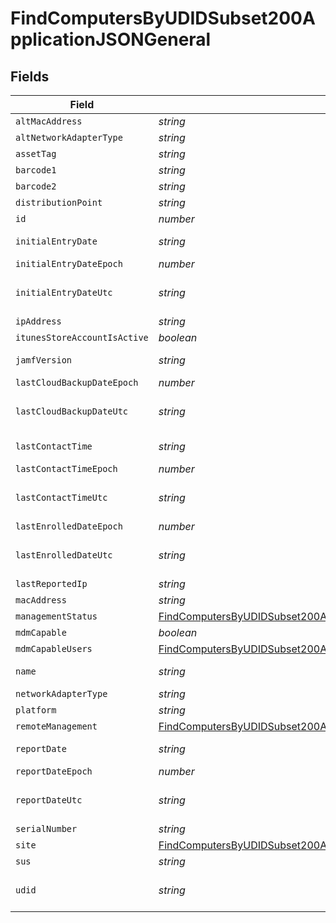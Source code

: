 # FindComputersByUDIDSubset200ApplicationJSONGeneral


## Fields

| Field                                                                                                                                                               | Type                                                                                                                                                                | Required                                                                                                                                                            | Description                                                                                                                                                         | Example                                                                                                                                                             |
| ------------------------------------------------------------------------------------------------------------------------------------------------------------------- | ------------------------------------------------------------------------------------------------------------------------------------------------------------------- | ------------------------------------------------------------------------------------------------------------------------------------------------------------------- | ------------------------------------------------------------------------------------------------------------------------------------------------------------------- | ------------------------------------------------------------------------------------------------------------------------------------------------------------------- |
| `altMacAddress`                                                                                                                                                     | *string*                                                                                                                                                            | :heavy_minus_sign:                                                                                                                                                  | N/A                                                                                                                                                                 | E0:AC:CB:97:36:G4                                                                                                                                                   |
| `altNetworkAdapterType`                                                                                                                                             | *string*                                                                                                                                                            | :heavy_minus_sign:                                                                                                                                                  | N/A                                                                                                                                                                 | IEEE80211                                                                                                                                                           |
| `assetTag`                                                                                                                                                          | *string*                                                                                                                                                            | :heavy_minus_sign:                                                                                                                                                  | N/A                                                                                                                                                                 |                                                                                                                                                                     |
| `barcode1`                                                                                                                                                          | *string*                                                                                                                                                            | :heavy_minus_sign:                                                                                                                                                  | N/A                                                                                                                                                                 |                                                                                                                                                                     |
| `barcode2`                                                                                                                                                          | *string*                                                                                                                                                            | :heavy_minus_sign:                                                                                                                                                  | N/A                                                                                                                                                                 |                                                                                                                                                                     |
| `distributionPoint`                                                                                                                                                 | *string*                                                                                                                                                            | :heavy_minus_sign:                                                                                                                                                  | N/A                                                                                                                                                                 |                                                                                                                                                                     |
| `id`                                                                                                                                                                | *number*                                                                                                                                                            | :heavy_minus_sign:                                                                                                                                                  | N/A                                                                                                                                                                 | 1                                                                                                                                                                   |
| `initialEntryDate`                                                                                                                                                  | *string*                                                                                                                                                            | :heavy_minus_sign:                                                                                                                                                  | N/A                                                                                                                                                                 | 2017-07-07 18:37:04                                                                                                                                                 |
| `initialEntryDateEpoch`                                                                                                                                             | *number*                                                                                                                                                            | :heavy_minus_sign:                                                                                                                                                  | N/A                                                                                                                                                                 | 1499470624555                                                                                                                                                       |
| `initialEntryDateUtc`                                                                                                                                               | *string*                                                                                                                                                            | :heavy_minus_sign:                                                                                                                                                  | N/A                                                                                                                                                                 | 2017-07-07T18:37:04.555-0500                                                                                                                                        |
| `ipAddress`                                                                                                                                                         | *string*                                                                                                                                                            | :heavy_minus_sign:                                                                                                                                                  | N/A                                                                                                                                                                 | 10.1.1.1                                                                                                                                                            |
| `itunesStoreAccountIsActive`                                                                                                                                        | *boolean*                                                                                                                                                           | :heavy_minus_sign:                                                                                                                                                  | N/A                                                                                                                                                                 |                                                                                                                                                                     |
| `jamfVersion`                                                                                                                                                       | *string*                                                                                                                                                            | :heavy_minus_sign:                                                                                                                                                  | N/A                                                                                                                                                                 | 9.99.0-t1494340586                                                                                                                                                  |
| `lastCloudBackupDateEpoch`                                                                                                                                          | *number*                                                                                                                                                            | :heavy_minus_sign:                                                                                                                                                  | N/A                                                                                                                                                                 | 1499470624555                                                                                                                                                       |
| `lastCloudBackupDateUtc`                                                                                                                                            | *string*                                                                                                                                                            | :heavy_minus_sign:                                                                                                                                                  | N/A                                                                                                                                                                 | 2017-07-07T18:37:04.555-0500                                                                                                                                        |
| `lastContactTime`                                                                                                                                                   | *string*                                                                                                                                                            | :heavy_minus_sign:                                                                                                                                                  | N/A                                                                                                                                                                 | 2017-07-07 18:37:04                                                                                                                                                 |
| `lastContactTimeEpoch`                                                                                                                                              | *number*                                                                                                                                                            | :heavy_minus_sign:                                                                                                                                                  | N/A                                                                                                                                                                 | 1499470624555                                                                                                                                                       |
| `lastContactTimeUtc`                                                                                                                                                | *string*                                                                                                                                                            | :heavy_minus_sign:                                                                                                                                                  | N/A                                                                                                                                                                 | 2017-07-07T18:37:04.555-0500                                                                                                                                        |
| `lastEnrolledDateEpoch`                                                                                                                                             | *number*                                                                                                                                                            | :heavy_minus_sign:                                                                                                                                                  | N/A                                                                                                                                                                 | 1499470624555                                                                                                                                                       |
| `lastEnrolledDateUtc`                                                                                                                                               | *string*                                                                                                                                                            | :heavy_minus_sign:                                                                                                                                                  | N/A                                                                                                                                                                 | 2017-07-07T18:37:04.555-0500                                                                                                                                        |
| `lastReportedIp`                                                                                                                                                    | *string*                                                                                                                                                            | :heavy_minus_sign:                                                                                                                                                  | N/A                                                                                                                                                                 | 192.0.0.1                                                                                                                                                           |
| `macAddress`                                                                                                                                                        | *string*                                                                                                                                                            | :heavy_minus_sign:                                                                                                                                                  | N/A                                                                                                                                                                 | E0:AC:CB:97:36:G4                                                                                                                                                   |
| `managementStatus`                                                                                                                                                  | [FindComputersByUDIDSubset200ApplicationJSONGeneralManagementStatus](../../models/operations/findcomputersbyudidsubset200applicationjsongeneralmanagementstatus.md) | :heavy_minus_sign:                                                                                                                                                  | N/A                                                                                                                                                                 |                                                                                                                                                                     |
| `mdmCapable`                                                                                                                                                        | *boolean*                                                                                                                                                           | :heavy_minus_sign:                                                                                                                                                  | N/A                                                                                                                                                                 |                                                                                                                                                                     |
| `mdmCapableUsers`                                                                                                                                                   | [FindComputersByUDIDSubset200ApplicationJSONGeneralMdmCapableUsers](../../models/operations/findcomputersbyudidsubset200applicationjsongeneralmdmcapableusers.md)   | :heavy_minus_sign:                                                                                                                                                  | N/A                                                                                                                                                                 |                                                                                                                                                                     |
| `name`                                                                                                                                                              | *string*                                                                                                                                                            | :heavy_minus_sign:                                                                                                                                                  | Name of computer                                                                                                                                                    | Admins iMac                                                                                                                                                         |
| `networkAdapterType`                                                                                                                                                | *string*                                                                                                                                                            | :heavy_minus_sign:                                                                                                                                                  | N/A                                                                                                                                                                 | Ethernet                                                                                                                                                            |
| `platform`                                                                                                                                                          | *string*                                                                                                                                                            | :heavy_minus_sign:                                                                                                                                                  | N/A                                                                                                                                                                 | Mac                                                                                                                                                                 |
| `remoteManagement`                                                                                                                                                  | [FindComputersByUDIDSubset200ApplicationJSONGeneralRemoteManagement](../../models/operations/findcomputersbyudidsubset200applicationjsongeneralremotemanagement.md) | :heavy_minus_sign:                                                                                                                                                  | N/A                                                                                                                                                                 |                                                                                                                                                                     |
| `reportDate`                                                                                                                                                        | *string*                                                                                                                                                            | :heavy_minus_sign:                                                                                                                                                  | N/A                                                                                                                                                                 | 2017-07-07 18:37:04                                                                                                                                                 |
| `reportDateEpoch`                                                                                                                                                   | *number*                                                                                                                                                            | :heavy_minus_sign:                                                                                                                                                  | N/A                                                                                                                                                                 | 1499470624555                                                                                                                                                       |
| `reportDateUtc`                                                                                                                                                     | *string*                                                                                                                                                            | :heavy_minus_sign:                                                                                                                                                  | N/A                                                                                                                                                                 | 2017-07-07T18:37:04.555-0500                                                                                                                                        |
| `serialNumber`                                                                                                                                                      | *string*                                                                                                                                                            | :heavy_minus_sign:                                                                                                                                                  | N/A                                                                                                                                                                 | C02Q7KHTGFWF                                                                                                                                                        |
| `site`                                                                                                                                                              | [FindComputersByUDIDSubset200ApplicationJSONGeneralSite](../../models/operations/findcomputersbyudidsubset200applicationjsongeneralsite.md)                         | :heavy_minus_sign:                                                                                                                                                  | N/A                                                                                                                                                                 |                                                                                                                                                                     |
| `sus`                                                                                                                                                               | *string*                                                                                                                                                            | :heavy_minus_sign:                                                                                                                                                  | N/A                                                                                                                                                                 |                                                                                                                                                                     |
| `udid`                                                                                                                                                              | *string*                                                                                                                                                            | :heavy_minus_sign:                                                                                                                                                  | N/A                                                                                                                                                                 | 55900BDC-347C-58B1-D249-F32244B11D30                                                                                                                                |